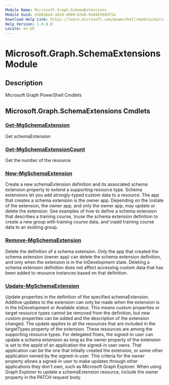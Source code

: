 ```yaml
---
Module Name: Microsoft.Graph.SchemaExtensions
Module Guid: e5b01be4-a81d-4909-b3a8-0184b59dd75a
Download Help Link: https://learn.microsoft.com/powershell/module/microsoft.graph.schemaextensions
Help Version: 1.0.0.0
Locale: en-US
---
```


# Microsoft.Graph.SchemaExtensions Module
## Description
Microsoft Graph PowerShell Cmdlets

## Microsoft.Graph.SchemaExtensions Cmdlets
### [Get-MgSchemaExtension](Get-MgSchemaExtension.md)
Get schemaExtension

### [Get-MgSchemaExtensionCount](Get-MgSchemaExtensionCount.md)
Get the number of the resource

### [New-MgSchemaExtension](New-MgSchemaExtension.md)
Create a new schemaExtension definition and its associated schema extension property to extend a supporting resource type.
Schema extensions let you add strongly-typed custom data to a resource.
The app that creates a schema extension is the owner app.
Depending on the \nstate of the extension, the owner app, and only the owner app, may update or delete the extension.
See examples of how to define a schema extension that describes a training course, \nuse the schema extension definition to create a new group with training course data, and \nadd training course data to an existing group.

### [Remove-MgSchemaExtension](Remove-MgSchemaExtension.md)
Delete the definition of a schema extension.
Only the app that created the schema extension (owner app) can delete the schema extension definition, and only when the extension is in the InDevelopment state.
Deleting a schema extension definition does not affect accessing custom data that has been added to resource instances based on that definition.

### [Update-MgSchemaExtension](Update-MgSchemaExtension.md)
Update properties in the definition of the specified schemaExtension.
Additive updates to the extension can only be made when the extension is in the InDevelopment or Available status.
This means custom properties or target resource types cannot be removed from the definition, but new custom properties can be added and the description of the extension changed.
The update applies to all the resources that are included in the targetTypes property of the extension.
These resources are among the supporting resource types.
For delegated flows, the signed-in user can update a schema extension as long as the owner property of the extension is set to the appId of an application the signed-in user owns.
That application can be the one that initially created the extension, or some other application owned by the signed-in user.
This criteria for the owner property allows a signed-in user to make updates through other applications they don't own, such as Microsoft Graph Explorer.
When using Graph Explorer to update a schemaExtension resource, include the owner property in the PATCH request body.

